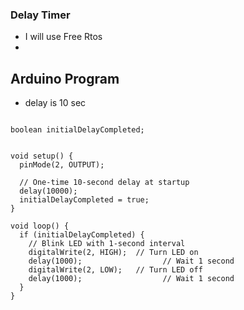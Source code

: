 ### Delay Timer

- I will use Free Rtos
-


## Arduino Program
- delay is 10 sec

```

boolean initialDelayCompleted;


void setup() {
  pinMode(2, OUTPUT);
  
  // One-time 10-second delay at startup
  delay(10000);
  initialDelayCompleted = true;
}

void loop() {
  if (initialDelayCompleted) {
    // Blink LED with 1-second interval
    digitalWrite(2, HIGH);  // Turn LED on
    delay(1000);                  // Wait 1 second
    digitalWrite(2, LOW);   // Turn LED off
    delay(1000);                  // Wait 1 second
  }
}

```
